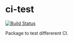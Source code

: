 # ci-test

[![Build Status](https://travis-ci.org/pmdartus/travis-test.svg?branch=master)](https://travis-ci.org/pmdartus/travis-test)

Package to test differerent CI.